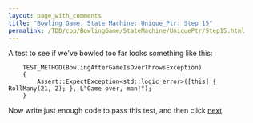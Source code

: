 ```yaml
---
layout: page_with_comments
title: "Bowling Game: State Machine: Unique_Ptr: Step 15"
permalink: /TDD/cpp/BowlingGame/StateMachine/UniquePtr/Step15.html
---
```


A test to see if we've bowled too far looks something like this:
```
    TEST_METHOD(BowlingAfterGameIsOverThrowsException)
    {
        Assert::ExpectException<std::logic_error>([this] { RollMany(21, 2); }, L"Game over, man!");
    }
```

Now write just enough code to pass this test, and then click [next](Step16.html).

